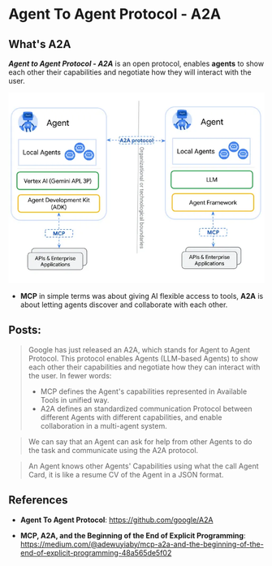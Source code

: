 # Agent To Agent Protocol - A2A


## What's A2A 

***Agent to Agent Protocol - A2A*** is an open protocol, enables **agents** to show each other their capabilities and negotiate how they will interact with the user. 


<div>
<img src="../assets/a2a.png">
</div>


- **MCP** in simple terms was about giving AI flexible access to tools, **A2A** is about letting agents discover and collaborate with each other.


## Posts:

> Google has just released an A2A, which stands for Agent to Agent Protocol. This protocol enables Agents (LLM-based Agents) to show each other their capabilities and negotiate how they can interact with the user. 
> In fewer words: 
>- MCP defines the Agent's capabilities represented in Available Tools in unified way.
>- A2A defines an standardized communication Protocol between different Agents with different capabilities, and enable collaboration in a multi-agent system.


> We can say that an Agent can ask for help from other Agents to do the task and communicate using the A2A protocol.

> An Agent knows other Agents' Capabilities using what the call Agent Card, it is like a resume CV of the Agent in a JSON format.

## References 

- **Agent To Agent Protocol**: https://github.com/google/A2A

- **MCP, A2A, and the Beginning of the End of Explicit Programming**: https://medium.com/@adewuyiaby/mcp-a2a-and-the-beginning-of-the-end-of-explicit-programming-48a565de5f02


